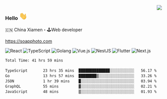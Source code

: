 <img align="right" src="https://github-readme-stats.vercel.app/api?username=yiiu&show_icons=false&bg_color=30,e96443,904e95&title_color=fff&text_color=fff" />

### Hello <img src="https://raw.githubusercontent.com/ABSphreak/ABSphreak/master/gifs/Hi.gif" width="26px" />
 
🇨🇳 China Xiamen・🕹Web developer

https://soapphoto.com

<p align="left"><img src="https://cdn.svgporn.com/logos/react.svg" alt="React" width="32" height="32"/> <img src="https://cdn.svgporn.com/logos/typescript-icon.svg" alt="TypeScript" width="32" height="32"/> <img src="https://cdn.svgporn.com/logos/gopher.svg" alt="Golang" width="32" height="32"/> <img src="https://cdn.svgporn.com/logos/vue.svg" alt="Vue.js" width="32" height="32"/> <img src="https://cdn.svgporn.com/logos/nestjs.svg" alt="NestJS" width="32" height="32"/> <img src="https://cdn.svgporn.com/logos/flutter.svg" alt="Flutter" width="32" height="32"/> <img src="https://cdn.svgporn.com/logos/nextjs-icon.svg" alt="Next.js" width="32" height="32"/></p>


<!--START_SECTION:waka-->

```txt
Total Time: 41 hrs 59 mins

TypeScript       23 hrs 35 mins  ██████████████░░░░░░░░░░░   56.17 %
Go               13 hrs 57 mins  ████████▒░░░░░░░░░░░░░░░░   33.26 %
JSON             1 hr 39 mins    █░░░░░░░░░░░░░░░░░░░░░░░░   03.94 %
GraphQL          55 mins         ▓░░░░░░░░░░░░░░░░░░░░░░░░   02.21 %
JavaScript       48 mins         ▒░░░░░░░░░░░░░░░░░░░░░░░░   01.93 %
```

<!--END_SECTION:waka-->
